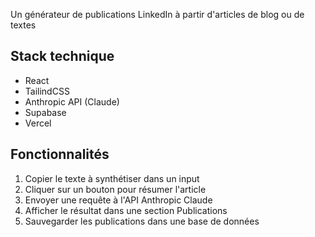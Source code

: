 Un générateur de publications LinkedIn à partir d'articles de blog ou de textes

## Stack technique

- React 
- TailindCSS
- Anthropic API (Claude)
- Supabase
- Vercel

## Fonctionnalités

1. Copier le texte à synthétiser dans un input
2. Cliquer sur un bouton pour résumer l'article
3. Envoyer une requête à l'API Anthropic Claude
4. Afficher le résultat dans une section Publications
5. Sauvegarder les publications dans une base de données
